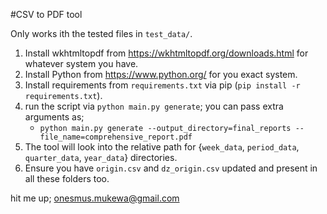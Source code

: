 #CSV to PDF tool

Only works ith the tested files in `test_data/`.

1. Install wkhtmltopdf from https://wkhtmltopdf.org/downloads.html for whatever system you have.
2. Install Python from https://www.python.org/ for you exact system.
3. Install requirements from `requirements.txt` via pip (`pip install -r requirements.txt`).
4. run the script via `python main.py generate`; you can pass extra arguments as;
    - `python main.py generate --output_directory=final_reports --file_name=comprehensive_report.pdf`
5. The tool will look into the relative path for {`week_data`, `period_data`, `quarter_data`, `year_data`} directories.
6. Ensure you have `origin.csv` and `dz_origin.csv` updated and present in all these folders too.

hit me up; onesmus.mukewa@gmail.com